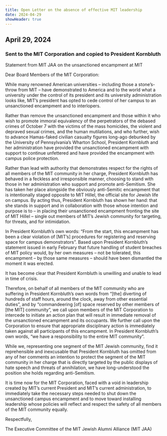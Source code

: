 ```yaml
---
title: Open Letter on the absence of effective MIT leadership
date: 2024-04-29
showHeader: true
---
```


## April 29, 2024

### Sent to the MIT Corporation and copied to President Kornbluth

Statement from MIT JAA on the unsanctioned encampment at MIT

Dear Board Members of the MIT Corporation:

While many renowned American universities – including those a stone’s-throw from MIT – have demonstrated to America and to the world what a university under the control of its president and its university administration looks like, MIT’s president has opted to cede control of her campus to an unsanctioned encampment and to interlopers.

Rather than remove the unsanctioned encampment and those within it who wish to promote immoral equivalency of the perpetrators of the debased crimes of October 7 with the victims of the mass homicides, the violent and depraved sexual crimes, and the human mutilations, and who further, wish to advance Hamas-faked civilian casualty figures long-ago debunked by the University of Pennsylvania’s Wharton School, President Kornbluth and her administration have provided the unsanctioned encampment with support to continue unfettered and have provided the encampment with campus police protection.

Rather than lead with authority that demonstrates respect for the rights of all members of the MIT community in her charge, President Kornbluth has behaved in a feckless and irresponsible manner, choosing to stand with those in her administration who support and promote anti-Semitism. She has taken her place alongside the obviously anti-Semitic encampment that is intentionally staged opposite to MIT Hillel, the official site for Jewish life on campus. By acting thus, President Kornbluth has shown her hand: that she stands in support and in collaboration with those whose intention and purpose is to – in placing their unsanctioned encampment fronting the site of MIT Hillel – single out members of MIT’s Jewish community for targeting, for threats, and for intimidation.

In President Kornbluth’s own words: “From the start, this encampment has been a clear violation of [MIT’s] procedures for registering and reserving space for campus demonstrators”. Based upon President Kornbluth’s statement issued in early February that future handling of student breaches of MIT policy would, by her own measures – not be tolerated, this encampment – by those same measures – should have been dismantled the moment it was erected.

It has become clear that President Kornbluth is unwilling and unable to lead in time of crisis.

Therefore, on behalf of all members of the MIT community who are suffering in President Kornbluth’s own words from “[the] diverting of hundreds of staff hours, around the clock, away from other essential duties”, and by “commandeering [of] space reserved by other members of [the MIT] community”, we call upon members of the MIT Corporation to intercede to initiate an action plan that will result in immediate removal of the unsanctioned encampment and its occupants. We further call upon the Corporation to ensure that appropriate disciplinary action is immediately taken against all participants of this encampment. In President Kornbluth’s own words, “we have a responsibility to the entire MIT community”.

While we, representing one segment of the MIT Jewish community, find it reprehensible and inexcusable that President Kornbluth has omitted from any of her comments an intention to protect the segment of the MIT community in her charge that is directly targeted by the public displays of hate speech and threats of annihilation, we have long-understood the position she holds regarding anti-Semitism.

It is time now for the MIT Corporation, faced with a void in leadership created by MIT’s current President and MIT’s current administration, to immediately take the necessary steps needed to shut down the unsanctioned campus encampment and to move toward installing leadership whose policies will reflect and respect the safety of all members of the MIT community equally.

Respectfully,

The Executive Committee of the MIT Jewish Alumni Alliance (MIT JAA)